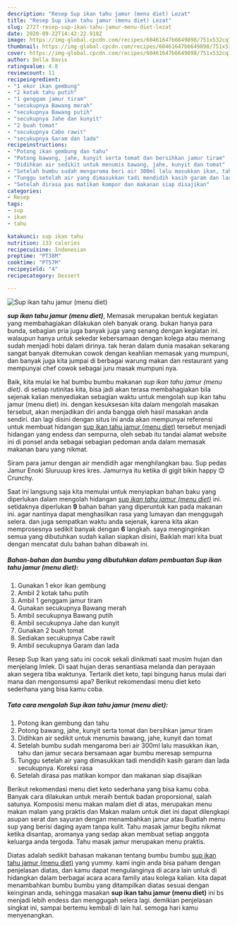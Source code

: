 ```yaml
---
description: "Resep Sup ikan tahu jamur (menu diet) Lezat"
title: "Resep Sup ikan tahu jamur (menu diet) Lezat"
slug: 2727-resep-sup-ikan-tahu-jamur-menu-diet-lezat
date: 2020-09-22T14:42:22.918Z
image: https://img-global.cpcdn.com/recipes/60461647b6649898/751x532cq70/sup-ikan-tahu-jamur-menu-diet-foto-resep-utama.jpg
thumbnail: https://img-global.cpcdn.com/recipes/60461647b6649898/751x532cq70/sup-ikan-tahu-jamur-menu-diet-foto-resep-utama.jpg
cover: https://img-global.cpcdn.com/recipes/60461647b6649898/751x532cq70/sup-ikan-tahu-jamur-menu-diet-foto-resep-utama.jpg
author: Della Davis
ratingvalue: 4.8
reviewcount: 11
recipeingredient:
- "1 ekor ikan gembung"
- "2 kotak tahu putih"
- "1 genggam jamur tiram"
- "secukupnya Bawang merah"
- "secukupnya Bawang putih"
- "secukupnya Jahe dan kunyit"
- "2 buah tomat"
- "secukupnya Cabe rawit"
- "secukupnya Garam dan lada"
recipeinstructions:
- "Potong ikan gembung dan tahu"
- "Potong bawang, jahe, kunyit serta tomat dan bersihkan jamur tiram"
- "Didihkan air sedikit untuk menumis bawang, jahe, kunyit dan tomat"
- "Setelah bumbu sudah mengaroma beri air 300ml lalu masukkan ikan, tahu dan jamur secara bersamaan agar bumbu meresap sempurna"
- "Tunggu setelah air yang dimasukkan tadi mendidih kasih garam dan lada secukupnya. Koreksi rasa"
- "Setelah dirasa pas matikan kompor dan makanan siap disajikan"
categories:
- Resep
tags:
- sup
- ikan
- tahu

katakunci: sup ikan tahu 
nutrition: 133 calories
recipecuisine: Indonesian
preptime: "PT38M"
cooktime: "PT57M"
recipeyield: "4"
recipecategory: Dessert

---
```



![Sup ikan tahu jamur (menu diet)](https://img-global.cpcdn.com/recipes/60461647b6649898/751x532cq70/sup-ikan-tahu-jamur-menu-diet-foto-resep-utama.jpg)

<b><i>sup ikan tahu jamur (menu diet)</i></b>, Memasak merupakan bentuk kegiatan yang membahagiakan dilakukan oleh banyak orang. bukan hanya para bunda, sebagian pria juga banyak juga yang senang dengan kegiatan ini. walaupun hanya untuk sekedar kebersamaan dengan kolega atau memang sudah menjadi hobi dalam dirinya. tak heran dalam dunia masakan sekarang sangat banyak ditemukan cowok dengan keahlian memasak yang mumpuni, dan banyak juga kita jumpai di berbagai warung makan dan restaurant yang mempunyai chef cowok sebagai juru masak mumpuni nya.

Baik, kita mulai ke hal bumbu bumbu makanan <i>sup ikan tahu jamur (menu diet)</i>. di setiap rutinitas kita, bisa jadi akan terasa membahagiakan bila sejenak kalian menyediakan sebagian waktu untuk mengolah sup ikan tahu jamur (menu diet) ini. dengan kesuksesan kita dalam mengolah masakan tersebut, akan menjadikan diri anda bangga oleh hasil masakan anda sendiri. dan lagi disini dengan situs ini anda akan mempunyai referensi untuk membuat hidangan <u>sup ikan tahu jamur (menu diet)</u> tersebut menjadi hidangan yang endess dan sempurna, oleh sebab itu tandai alamat website ini di ponsel anda sebagai sebagian pedoman anda dalam memasak makanan baru yang nikmat.

Siram para jamur dengan air mendidih agar menghilangkan bau. Sup pedas Jamur Enoki Sluruuup kres kres. Jamurnya itu ketika di gigit bikin happy 😊 Crunchy.


Saat ini langsung saja kita memulai untuk menyiapkan bahan baku yang diperlukan dalam mengolah hidangan <u><i>sup ikan tahu jamur (menu diet)</i></u> ini. setidaknya diperlukan <b>9</b> bahan bahan yang diperuntuk kan pada makanan ini. agar nantinya dapat menghasilkan rasa yang lumayan dan menggugah selera. dan juga sempatkan waktu anda sejenak, karena kita akan memprosesnya sedikit banyak dengan <b>6</b> langkah. saya menginginkan semua yang dibutuhkan sudah kalian siapkan disini, Baiklah mari kita buat dengan mencatat dulu bahan bahan dibawah ini.

<!--inarticleads1-->

##### Bahan-bahan dan bumbu yang dibutuhkan dalam pembuatan Sup ikan tahu jamur (menu diet):

1. Gunakan 1 ekor ikan gembung
1. Ambil 2 kotak tahu putih
1. Ambil 1 genggam jamur tiram
1. Gunakan secukupnya Bawang merah
1. Ambil secukupnya Bawang putih
1. Ambil secukupnya Jahe dan kunyit
1. Gunakan 2 buah tomat
1. Sediakan secukupnya Cabe rawit
1. Ambil secukupnya Garam dan lada


Resep Sup Ikan yang satu ini cocok sekali dinikmati saat musim hujan dan menjelang Imlek. Di saat hujan deras senantiasa melanda dan perayaan akan segera tiba waktunya. Tertarik diet keto, tapi bingung harus mulai dari mana dan mengonsumsi apa? Berikut rekomendasi menu diet keto sederhana yang bisa kamu coba. 

<!--inarticleads2-->

##### Tata cara mengolah Sup ikan tahu jamur (menu diet):

1. Potong ikan gembung dan tahu
1. Potong bawang, jahe, kunyit serta tomat dan bersihkan jamur tiram
1. Didihkan air sedikit untuk menumis bawang, jahe, kunyit dan tomat
1. Setelah bumbu sudah mengaroma beri air 300ml lalu masukkan ikan, tahu dan jamur secara bersamaan agar bumbu meresap sempurna
1. Tunggu setelah air yang dimasukkan tadi mendidih kasih garam dan lada secukupnya. Koreksi rasa
1. Setelah dirasa pas matikan kompor dan makanan siap disajikan


Berikut rekomendasi menu diet keto sederhana yang bisa kamu coba. Banyak cara dilakukan untuk meraih bentuk badan proporsional, salah satunya. Komposisi menu makan malam diet di atas, merupakan menu makan malam yang praktis dan Makan malam untuk diet ini dapat dilengkapi asupan serat dan sayuran dengan menambahkan jamur atau Buatlah menu sup yang berisi daging ayam tanpa kulit. Tahu masak jamur begitu nikmat ketika disantap, aromanya yang sedap akan membuat setiap anggota keluarga anda tergoda. Tahu masak jamur merupakan menu praktis. 

Diatas adalah sedikit bahasan makanan tentang bumbu bumbu <u>sup ikan tahu jamur (menu diet)</u> yang yummy. kami ingin anda bisa paham dengan penjelasan diatas, dan kamu dapat mengulanginya di acara lain untuk di hidangkan dalam berbagai acara acara family atau kolega kalian. kita dapat menambahkan bumbu bumbu yang ditampilkan diatas sesuai dengan keinginan anda, sehingga masakan <b>sup ikan tahu jamur (menu diet)</b> ini bs menjadi lebih endess dan menggugah selera lagi. demikian penjelasan singkat ini, sampai bertemu kembali di lain hal. semoga hari kamu menyenangkan.
